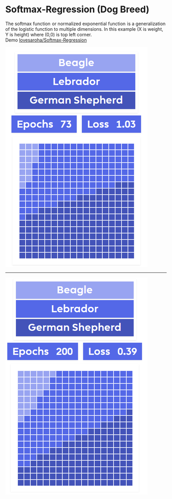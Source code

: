# Softmax-Regression (Dog Breed)
The softmax function  or normalized exponential function  is a generalization of the logistic function to multiple dimensions. In this example (X is weight, Y is height) where (0,0) is top left corner.<br>
Demo [lovesaroha/Softmax-Regression](https://ml.lovesaroha.com/Softmax-Regression)

![game](https://raw.githubusercontent.com/lovesaroha/gimages/main/68.png)

---

![game](https://raw.githubusercontent.com/lovesaroha/gimages/main/69.png)
